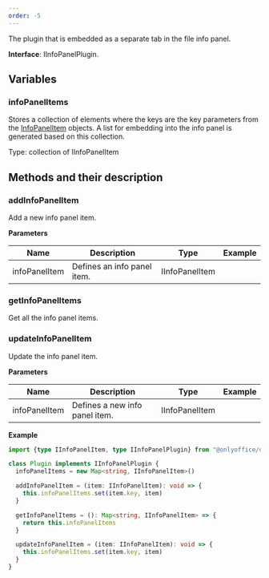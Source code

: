 ```yaml
---
order: -5
---
```


The plugin that is embedded as a separate tab in the file info panel.

**Interface**: IInfoPanelPlugin.

## Variables

### infoPanelItems

Stores a collection of elements where the keys are the key parameters from the [InfoPanelItem](../../Plugin%20Items/InfoPanelItem/index.md) objects. A list for embedding into the info panel is generated based on this collection.

Type: collection of IInfoPanelItem

## Methods and their description

### addInfoPanelItem

Add a new info panel item.

**Parameters**

| Name          | Description                 | Type           | Example |
| ------------- | --------------------------- | -------------- | ------- |
| infoPanelItem | Defines an info panel item. | IInfoPanelItem |         |

### getInfoPanelItems

Get all the info panel items.

### updateInfoPanelItem

Update the info panel item.

**Parameters**

| Name          | Description                    | Type           | Example |
| ------------- | ------------------------------ | -------------- | ------- |
| infoPanelItem | Defines a new info panel item. | IInfoPanelItem |         |

**Example**

``` typescript
import {type IInfoPanelItem, type IInfoPanelPlugin} from "@onlyoffice/docspace-plugin-sdk"

class Plugin implements IInfoPanelPlugin {
  infoPanelItems = new Map<string, IInfoPanelItem>()

  addInfoPanelItem = (item: IInfoPanelItem): void => {
    this.infoPanelItems.set(item.key, item)
  }

  getInfoPanelItems = (): Map<string, IInfoPanelItem> => {
    return this.infoPanelItems
  }

  updateInfoPanelItem = (item: IInfoPanelItem): void => {
    this.infoPanelItems.set(item.key, item)
  }
}
```
